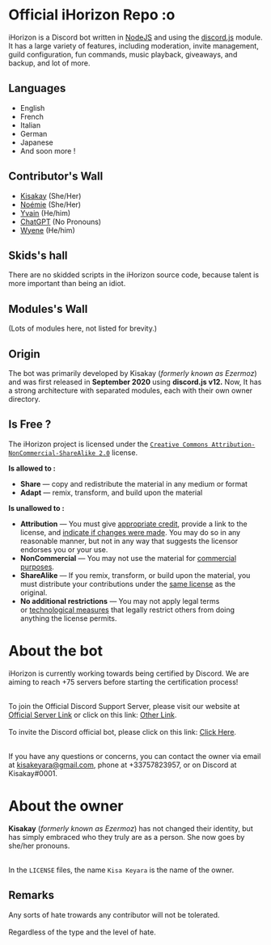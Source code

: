 # Official iHorizon Repo :o

iHorizon is a Discord bot written in [NodeJS](https://nodejs.org) and using the [discord.js](https://npmjs.org/discord.js) module. It has a large variety of features, including moderation, invite management, guild configuration, fun commands, music playback, giveaways, and backup, and lot of more.

## Languages
* English
* French
* Italian
* German
* Japanese
* And soon more !

## Contributor's Wall

- [Kisakay](https://github.com/Kisakay) (She/Her)
- [Noémie](https://github.com/name-shitty-github-profile) (She/Her)
- [Yvain](https://github.com/Y-va-i-n) (He/him)
- [ChatGPT](https://github.com/OpenAI) (No Pronouns)
- [Wyene](https://github.com/F-r-o-i-d) (He/him)

## Skids's hall
There are no skidded scripts in the iHorizon source code, because talent is more important than being an idiot.

## Modules's Wall
(Lots of modules here, not listed for brevity.)

## Origin
The bot was primarily developed by Kisakay (*formerly known as Ezermoz*) and was first released in **September 2020** using **discord.js v12.** 
Now, It has a strong architecture with separated modules, each with their own owner directory.

## Is Free ?
The iHorizon project is licensed under the  [`Creative Commons Attribution-NonCommercial-ShareAlike 2.0`](https://creativecommons.org/licenses/by-nc-sa/2.0/) license.

**Is allowed to :**
-   **Share** — copy and redistribute the material in any medium or format
-   **Adapt** — remix, transform, and build upon the material

**Is unallowed to :**

-   **Attribution** — You must give [appropriate credit](https://creativecommons.org/licenses/by-nc-sa/2.0/#), provide a link to the license, and [indicate if changes were made](https://creativecommons.org/licenses/by-nc-sa/2.0/#). You may do so in any reasonable manner, but not in any way that suggests the licensor endorses you or your use.
-   **NonCommercial** — You may not use the material for [commercial purposes](https://creativecommons.org/licenses/by-nc-sa/2.0/#).
-   **ShareAlike** — If you remix, transform, or build upon the material, you must distribute your contributions under the [same license](https://creativecommons.org/licenses/by-nc-sa/2.0/#) as the original.
-   **No additional restrictions** — You may not apply legal terms or [technological measures](https://creativecommons.org/licenses/by-nc-sa/2.0/#) that legally restrict others from doing anything the license permits.


# About the bot

iHorizon is currently working towards being certified by Discord. We are aiming to reach +75 servers before starting the certification process!<br><br>

To join the Official Discord Support Server, please visit our website at [Official Server Link](http://discord.ihorizon.me/) or click on this link: [Other Link](https://discord.gg/ZpBPGNsAsu).<br><br>
To invite the Discord official bot, please click on this link: [Click Here](https://discord.com/api/oauth2/authorize?client_id=945202900907470899&permissions=8&scope=bot).<br><br>

If you have any questions or concerns, you can contact the owner via email at [kisakeyara@gmail.com](mailto:kisakeyara@gmail.com), phone at +33757823957, or on Discord at Kisakay#0001.
# About the owner

**Kisakay** (*formerly known as Ezermoz*) has not changed their identity, but has simply embraced who they truly are as a person. She now goes by she/her pronouns.<br><br>

In the `LICENSE` files, the name `Kisa Keyara` is the name of the owner.
## Remarks

Any sorts of hate trowards any contributor will not be tolerated.
<br><br>
Regardless of the type and the level of hate.

